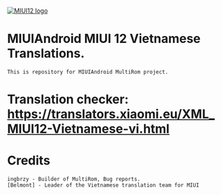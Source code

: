 [![MIUI12 logo](https://i.imgur.com/qLcFcYE.png)](https://miui.vn/)

# MIUIAndroid MIUI 12 Vietnamese Translations.
	This is repository for MIUIAndroid MultiRom project.

# Translation checker: https://translators.xiaomi.eu/XML_MIUI12-Vietnamese-vi.html

# Credits
    ingbrzy - Builder of MultiRom, Bug reports.
    [Belmont] - Leader of the Vietnamese translation team for MIUI
